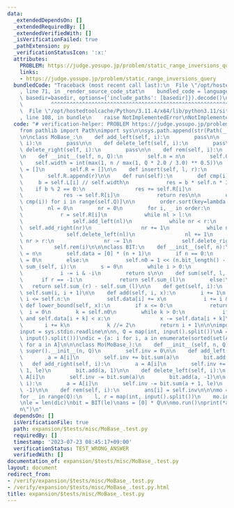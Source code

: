 ```yaml
---
data:
  _extendedDependsOn: []
  _extendedRequiredBy: []
  _extendedVerifiedWith: []
  _isVerificationFailed: true
  _pathExtension: py
  _verificationStatusIcon: ':x:'
  attributes:
    PROBLEM: https://judge.yosupo.jp/problem/static_range_inversions_query
    links:
    - https://judge.yosupo.jp/problem/static_range_inversions_query
  bundledCode: "Traceback (most recent call last):\n  File \"/opt/hostedtoolcache/Python/3.11.4/x64/lib/python3.11/site-packages/onlinejudge_verify/documentation/build.py\"\
    , line 71, in _render_source_code_stat\n    bundled_code = language.bundle(stat.path,\
    \ basedir=basedir, options={'include_paths': [basedir]}).decode()\n          \
    \         ^^^^^^^^^^^^^^^^^^^^^^^^^^^^^^^^^^^^^^^^^^^^^^^^^^^^^^^^^^^^^^^^^^^^^^^^^^^^^^^^^\n\
    \  File \"/opt/hostedtoolcache/Python/3.11.4/x64/lib/python3.11/site-packages/onlinejudge_verify/languages/python.py\"\
    , line 108, in bundle\n    raise NotImplementedError\nNotImplementedError\n"
  code: "# verification-helper: PROBLEM https://judge.yosupo.jp/problem/static_range_inversions_query\n\
    from pathlib import Path\nimport sys\n\nsys.path.append(str(Path(__file__).resolve().parent.parent.parent.parent))\n\
    \n\nclass MoBase_:\n    def add_left(self, i):\n        pass\n\n    def add_right(self,\
    \ i):\n        pass\n\n    def delete_left(self, i):\n        pass\n\n    def\
    \ delete_right(self, i):\n        pass\n\n    def rem(self, i):\n        pass\n\
    \n    def __init__(self, n, Q):\n        self.n = n\n        self.Q = Q\n    \
    \    self.width = int(max(1, n / max(1, Q * 2.0 / 3.0) ** 0.5))\n        self.L\
    \ = []\n        self.R = []\n\n    def insert(self, l, r):\n        self.L.append(l)\n\
    \        self.R.append(r)\n\n    def run(self):\n        def cmp(i):\n       \
    \     b = self.L[i] // self.width\n            res = b * self.n * 3\n        \
    \    if b % 2 == 0:\n                res += self.R[i]\n            else:\n   \
    \             res -= self.R[i]\n            return res\n\n        order = [(i,\
    \ cmp(i)) for i in range(self.Q)]\n\n        order.sort(key=lambda x: x[1])\n\
    \        nl = 0\n        nr = 0\n        for i, _ in order:\n            l = self.L[i]\n\
    \            r = self.R[i]\n            while nl > l:\n                nl -= 1\n\
    \                self.add_left(nl)\n            while nr < r:\n              \
    \  self.add_right(nr)\n                nr += 1\n            while nl < l:\n  \
    \              self.delete_left(nl)\n                nl += 1\n            while\
    \ nr > r:\n                nr -= 1\n                self.delete_right(nr)\n  \
    \          self.rem(i)\n\n\nclass BIT:\n    def __init__(self, n):\n        self.n\
    \ = n\n        self.data = [0] * (n + 1)\n        if n == 0:\n            self.n0\
    \ = 0\n        else:\n            self.n0 = 1 << (n.bit_length() - 1)\n\n    def\
    \ sum_(self, i):\n        s = 0\n        while i > 0:\n            s += self.data[i]\n\
    \            i -= i & -i\n        return s\n\n    def sum(self, l, r=-1):\n  \
    \      if r == -1:\n            return self.sum_(l)\n        else:\n         \
    \   return self.sum_(r) - self.sum_(l)\n\n    def get(self, i):\n        return\
    \ self.sum(i, i + 1)\n\n    def add(self, i, x):\n        i += 1\n        while\
    \ i <= self.n:\n            self.data[i] += x\n            i += i & -i\n\n   \
    \ def lower_bound(self, x):\n        if x <= 0:\n            return 0\n      \
    \  i = 0\n        k = self.n0\n        while k > 0:\n            if i + k <= self.n\
    \ and self.data[i + k] < x:\n                x -= self.data[i + k]\n         \
    \       i += k\n            k //= 2\n        return i + 1\n\n\nimport sys\n\n\
    input = sys.stdin.readline\n\nn, Q = map(int, input().split())\nA = list(map(int,\
    \ input().split()))\ndic = {a: i for i, a in enumerate(sorted(set(A)))}\nA = [dic[a]\
    \ for a in A]\n\n\nclass Mo(MoBase_):\n    def __init__(self, n, Q):\n       \
    \ super().__init__(n, Q)\n        self.inv = 0\n\n    def add_left(self, i):\n\
    \        a = A[i]\n        self.inv += bit.sum(a)\n        bit.add(a, 1)\n\n \
    \   def add_right(self, i):\n        a = A[i]\n        self.inv += bit.sum(a +\
    \ 1, le)\n        bit.add(a, 1)\n\n    def delete_left(self, i):\n        a =\
    \ A[i]\n        self.inv -= bit.sum(a)\n        bit.add(a, -1)\n\n    def delete_right(self,\
    \ i):\n        a = A[i]\n        self.inv -= bit.sum(a + 1, le)\n        bit.add(a,\
    \ -1)\n\n    def rem(self, i):\n        ans[i] = self.inv\n\n\nmo = Mo(n, Q)\n\
    for _ in range(Q):\n    l, r = map(int, input().split())\n    mo.insert(l, r)\n\
    \nle = len(dic)\nbit = BIT(le)\nans = [0] * Q\n\nmo.run()\nprint(*ans, sep=\"\\\
    n\")\n"
  dependsOn: []
  isVerificationFile: true
  path: expansion/$tests/misc/MoBase_.test.py
  requiredBy: []
  timestamp: '2023-07-23 08:45:17+09:00'
  verificationStatus: TEST_WRONG_ANSWER
  verifiedWith: []
documentation_of: expansion/$tests/misc/MoBase_.test.py
layout: document
redirect_from:
- /verify/expansion/$tests/misc/MoBase_.test.py
- /verify/expansion/$tests/misc/MoBase_.test.py.html
title: expansion/$tests/misc/MoBase_.test.py
---
```


